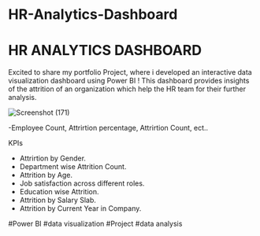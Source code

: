 # HR-Analytics-Dashboard

# HR ANALYTICS DASHBOARD
Excited to share my portfolio Project, where i developed an interactive data visualization dashboard using Power BI ! This dashboard provides insights of the attrition of an organization which help the HR team for their further analysis.

![Screenshot (171)](https://github.com/Sheshanth-Reddy/HR-Analytics-Dashboard-/assets/147310329/d9eee5ed-c44c-4728-9d24-a8c8e7641199)

-Employee Count, Attrirtion percentage, Attrirtion Count, ect.. 

KPIs
* Attrirtion by Gender.
* Department wise Attrition Count.
* Attrition by Age.
* Job satisfaction across different roles.
* Education wise Attrition.
* Attrition by Salary Slab.
* Attrition  by Current Year in Company.

#Power BI #data visualization #Project #data analysis
